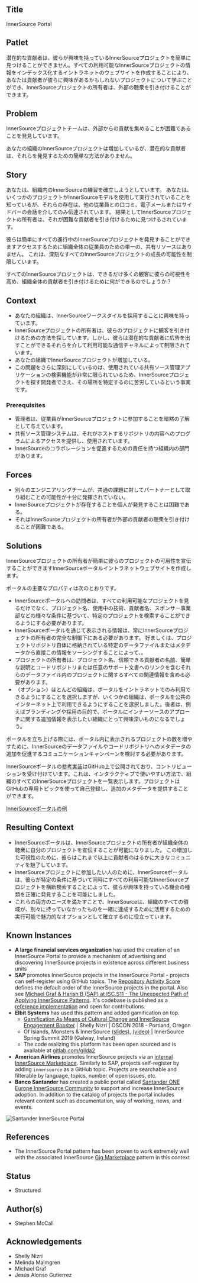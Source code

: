## Title

InnerSource Portal

## Patlet

潜在的な貢献者は、彼らが興味を持っているInnerSourceプロジェクトを簡単に見つけることができません。すべての利用可能なInnerSourceプロジェクトの情報をインデックス化するイントラネットのウェブサイトを作成することにより、あなたは貢献者が彼らに興味があるかもしれないプロジェクトについて学ぶことができ、InnerSourceプロジェクトの所有者は、外部の聴衆を引き付けることができます。

## Problem

InnerSourceプロジェクトチームは、外部からの貢献を集めることが困難であることを発見しています。

あなたの組織のInnerSourceプロジェクトは増加しているが、潜在的な貢献者は、それらを発見するための簡単な方法がありません。

## Story

あなたは、組織内のInnerSourceの練習を確立しようとしています。 あなたは、いくつかのプロジェクトがInnerSourceモデルを使用して実行されていることを知っているが、それらの存在は、他の従業員との口コミ、電子メールまたはサイドバーの会話を介してのみ伝達されています。 結果としてInnerSourceプロジェクトの所有者は、それが困難な貢献者を引き付けるために見つけるされています。 

彼らは簡単にすべての進行中のInnerSourceプロジェクトを発見することができますアクセスするために組織全体の従業員のための単一の、共有リソースはありません。 これは、深刻なすべてのInnerSourceプロジェクトの成長の可能性を制限しています。 

すべてのInnerSourceプロジェクトは、できるだけ多くの観客に彼らの可視性を高め、組織全体の貢献者を引き付けるために何ができるのでしょうか？

## Context

* あなたの組織は、InnerSourceワークスタイルを採用することに興味を持っています。
* InnerSourceプロジェクトの所有者は、彼らのプロジェクトに観客を引き付けるための方法を探しています。しかし、彼らは潜在的な貢献者に広告を出すことができるそれらを介して利用可能な通信チャネルによって制限されています。
* あなたの組織でInnerSourceプロジェクトが増加している。
* この問題をさらに深刻にしているのは、使用されている共有ソース管理アプリケーションの検索機能が非常に限られているため、InnerSourceプロジェクトを探す開発者でさえ、その場所を特定するのに苦労しているという事実です。

### Prerequisites

* 管理者は、従業員がInnerSourceプロジェクトに参加することを暗黙の了解として与えています。
* 共有ソース管理システムは、それがホストするリポジトリの内容へのプログラムによるアクセスを提供し、使用されています。
* InnerSourceのコラボレーションを促進するための責任を持つ組織内の部門があります。

## Forces

* 別々のエンジニアリングチームが、共通の課題に対してパートナーとして取り組むことの可能性が十分に発揮されていない。
* InnerSourceプロジェクトが存在することを個人が発見することは困難である。
* それはInnerSourceプロジェクトの所有者が外部の貢献者の聴衆を引き付けることが困難である。

## Solutions

InnerSourceプロジェクトの所有者が簡単に彼らのプロジェクトの可用性を宣伝することができますInnerSourceポータルイントラネットウェブサイトを作成します。

ポータルの主要なプロパティは次のとおりです。

* InnerSourceポータルへの訪問者は、すべての利用可能なプロジェクトを見るだけでなく、プロジェクト名、使用中の技術、貢献者名、スポンサー事業部などの様々な条件に基づいて、特定のプロジェクトを検索することができるようにする必要があります。 
* InnerSourceポータルを通じて表示される情報は、常にInnerSourceプロジェクトの所有者の完全な制御下にある必要があります。 好ましくは、プロジェクトリポジトリ自体に格納されている特定のデータファイルまたはメタデータから直接この情報をソーシングすることによって、。 
* プロジェクトの所有者は、プロジェクト名、信頼できる貢献者の名前、簡単な説明とコードリポジトリまたは任意のサポート文書へのリンクを含むそれらのデータファイル内のプロジェクトに関するすべての関連情報を含める必要があります。 
* （オプション）ほとんどの組織は、ポータルをイントラネットでのみ利用できるようにすることを選択しますが、いくつかの組織は、ポータルを公共のインターネット上で利用できるようにすることを選択しました。後者は、例えばブランディングや採用の目的で、ポータルにインナーソースのアプローチに関する追加情報を表示したい組織にとって興味深いものになるでしょう。

ポータルを立ち上げる際には、ポータル内に表示されるプロジェクトの数を増やすために、InnerSourceのデータファイルやコードリポジトリへのメタデータの追加を促進するコミュニケーションキャンペーンを検討する必要があります。

InnerSourceポータルの[参考実装](https://github.com/SAP/project-portal-for-innersource)はGitHub上で公開されており、コントリビューションを受け付けています。これは、インタラクティブで使いやすい方法で、組織のすべてのInnerSourceプロジェクトを一覧表示します。プロジェクトはGitHubの専用トピックを使って自己登録し、追加のメタデータを提供することができます。

[InnerSourceポータルの例](../../assets/img/portal-overview.png "Example of an InnerSource Portal")

## Resulting Context

* InnerSourceポータルは、InnerSourceプロジェクトの所有者が組織全体の聴衆に自分のプロジェクトを宣伝することが可能になりました。 この増加した可視性のために、彼らはこれまで以上に貢献者のはるかに大きなコミュニティを魅了しています。
* InnerSourceプロジェクトに参加したい人のために、InnerSourceポータルは、彼らが特定の条件に基づいて同時にすべての利用可能なInnerSourceプロジェクトを横断検索することによって、彼らが興味を持っている機会の種類を正確に発見することを可能にしました。
* これらの両方のニーズを満たすことで、InnerSourceは、組織のすべての領域が、別々に持っていなかったものを一緒に達成するために活用するための実行可能で魅力的なオプションとして確立するのに役立っています。

## Known Instances

* **A large financial services organization** has used the creation of an InnerSource Portal to provide a mechanism of advertising and discovering InnerSource projects in existence across different business units
* **SAP** promotes InnerSource projects in the InnerSource Portal - projects can self-register using GitHub topics. The [Repository Activity Score](repository-activity-score.md) defines the default order of the InnerSource projects in the portal. Also see [Michael Graf & Harish B (SAP) at ISC.S11 - The Unexpected Path of Applying InnerSource Patterns](https://www.youtube.com/watch?v=6r9QOw9dcQo&list=PLCH-i0B0otNQZQt_QzGR9Il_kE4C6cQRy&index=6). It's codebase is published as a [reference implementation](https://github.com/SAP/project-portal-for-innersource) and open for contributions.
* **Elbit Systems** has used this pattern and added gamification on top.
  * [Gamification As Means of Cultural Change and InnerSource Engagement Booster](https://www.oreilly.com/library/view/oscon-2018-/9781492026075/video321579.html) | Shelly Nizri | OSCON 2018 - Portland, Oregon
  * Of Islands, Monsters & InnerSource [(slides)](https://docs.google.com/presentation/d/1P1OCEK9B6eSrVRUclVWY6meSI-qHOBjM_UAPNvCZamU/edit#slide=id.p15), [(video)](https://drive.google.com/file/d/1pM89uHMn0vhE3ayFJDGYcCO8R0tAXXZD/view?usp=drivesdk) | InnerSource Spring Summit 2019 (Galway, Ireland)
  * The code realizing this platform has been open sourced and is available at [gitlab.com/gilda2](https://gitlab.com/gilda2)
* **American Airlines** promotes InnerSource projects via an [internal InnerSource Marketplace](https://tech.aa.com/2020-10-30-innersource/). Similarly to SAP, projects self-register by adding `innersource` as a GitHub topic. Projects are searchable and filterable by language, topics, number of open issues, etc.
* **Banco Santander** has created a public portal called [Santander ONE Europe InnerSource Community](https://innersourceportal.santander.com/) to support and increase InnerSource adoption. In addition to the catalog of projects the portal includes relevant content such as documentation, way of working, news, and events.

![Santander InnerSource Portal](../../assets/img/santander_portal.png "Banco Santander InnerSource Portal")

## References

* The InnerSource Portal pattern has been proven to work extremely well with the associated InnerSource [Gig Marketplace](./gig-marketplace.md) pattern in this context

## Status

* Structured

## Author(s)

* Stephen McCall

## Acknowledgements

* Shelly Nizri
* Melinda Malmgren
* Michael Graf
* Jesús Alonso Gutierrez
